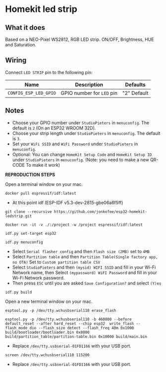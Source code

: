 # Homekit led strip

## What it does

Based on a NEO-Pixel WS2812, RGB LED strip. ON/OFF, Brightness, HUE and Saturation.

## Wiring

Connect `LED STRIP` pin to the following pin:

| Name | Description | Defaults |
|------|-------------|----------|
| `CONFIG_ESP_LED_GPIO` | GPIO number for `LED` pin | "2" Default |



## Notes

- Choose your GPIO number under `StudioPieters` in `menuconfig`. The default is `2` (On an ESP32 WROOM 32D).
- Choose your strip length under `StudioPieters` in `menuconfig`. The default is `3`.
- Set your `WiFi SSID` and `WiFi Password` under `StudioPieters` in `menuconfig`.
- Optional: You can change `HomeKit Setup Code` and `HomeKit Setup ID` under `StudioPieters` in `menuconfig`. (Note:  you need to make a new QR-CODE To make it work)

<b>REPRODUCTION STEPS</b>

Open a terminal window on your mac.

```
docker pull espressif/idf:latest
```
- At this point idf (ESP-IDF v5.3-dev-2815-gbe06a6f5ff)
```
git clone --recursive https://github.com/jonkofee/esp32-homekit-ledstrip.git
```
```
docker run -it -v ./:/project -w /project espressif/idf:latest
```
```
idf.py set-target esp32
```
```
idf.py menuconfig
```
- Select `Serial flasher config` and then `Flash size (2MB)` set to `4MB`
- Select `Partition table` and then `Partition Table(Single factory app, no OTA)` Set to `Custom partition table CSV`
- Select `StudioPieters` and then `(mysid) WIFI SSID` and fill in your Wi-Fi Network name, then Select `(mypassword) WiFI Password` and fill in your Wi-Fi Network password.
- Then press `ESC` until you are asked `Save Configuration?` and select `(Y)es`
```
idf.py build
```
Open a new terminal window on your mac.
```
esptool.py -p /dev/tty.wchusbserial110 erase_flash
```
```
esptool.py -p /dev/tty.wchusbserial110 -b 460800 --before default_reset --after hard_reset --chip esp32  write_flash --flash_mode dio --flash_size detect --flash_freq 40m 0x1000 build/bootloader/bootloader.bin 0x8000 build/partition_table/partition-table.bin 0x10000 build/main.bin
```
- Replace `/dev/tty.usbserial-01FD1166` with your USB port.
```
screen /dev/tty.wchusbserial110 115200
```
- Replace `/dev/tty.usbserial-01FD1166` with your USB port.